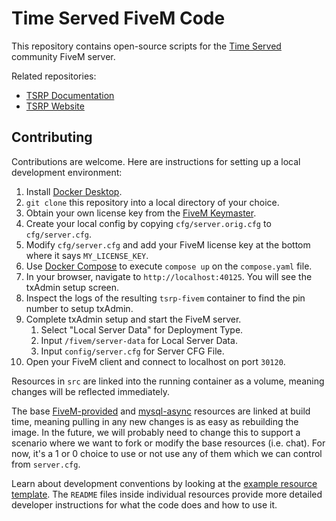 # Time Served FiveM Code
This repository contains open-source scripts for the [Time Served](https://www.timeservedrp.com) community FiveM server.

Related repositories:
- [TSRP Documentation](https://github.com/openmailbox/tsrp-docs)
- [TSRP Website](https://github.com/openmailbox/tsrp-web)

## Contributing
Contributions are welcome. Here are instructions for setting up a local development environment:
1. Install [Docker Desktop](https://www.docker.com/).
1. `git clone` this repository into a local directory of your choice.
1. Obtain your own license key from the [FiveM Keymaster](https://keymaster.fivem.net/).
1. Create your local config by copying `cfg/server.orig.cfg` to `cfg/server.cfg`.
1. Modify `cfg/server.cfg` and add your FiveM license key at the bottom where it says `MY_LICENSE_KEY`.
1. Use [Docker Compose](https://docs.docker.com/compose/) to execute `compose up` on the `compose.yaml` file.
1. In your browser, navigate to `http://localhost:40125`. You will see the txAdmin setup screen.
1. Inspect the logs of the resulting `tsrp-fivem` container to find the pin number to setup txAdmin.
1. Complete txAdmin setup and start the FiveM server.
    1. Select "Local Server Data" for Deployment Type.
    1. Input `/fivem/server-data` for Local Server Data.
    1. Input `config/server.cfg` for Server CFG File.
1. Open your FiveM client and connect to localhost on port `30120`.

Resources in `src` are linked into the running container as a volume, meaning changes will be reflected immediately.

The base [FiveM-provided](https://github.com/citizenfx/cfx-server-data/tree/master/resources) and [mysql-async](https://github.com/brouznouf/fivem-mysql-async) resources are linked at build time, meaning pulling in any new changes is as easy as rebuilding the image. In the future, we will probably need to change this to support a scenario where we want to fork or modify the base resources (i.e. chat). For now, it's a 1 or 0 choice to use or not use any of them which we can control from `server.cfg`.

Learn about development conventions by looking at the [example resource template](https://github.com/openmailbox/tsrp-fivem/tree/main/src/template). The `README` files inside individual resources provide more detailed developer instructions for what the code does and how to use it.
